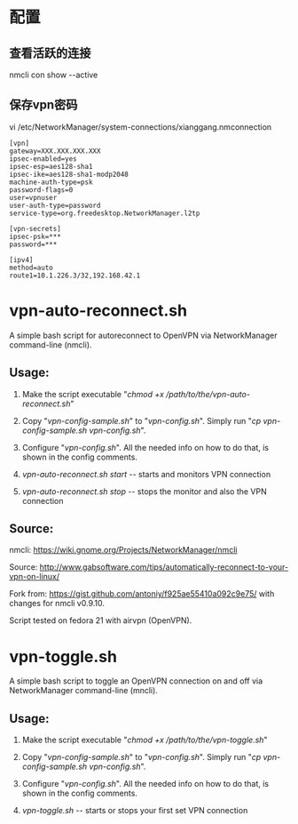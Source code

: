 # 配置
## 查看活跃的连接
nmcli con show --active
## 保存vpn密码
vi /etc/NetworkManager/system-connections/xianggang.nmconnection
```
[vpn]
gateway=XXX.XXX.XXX.XXX
ipsec-enabled=yes
ipsec-esp=aes128-sha1
ipsec-ike=aes128-sha1-modp2048
machine-auth-type=psk
password-flags=0
user=vpnuser
user-auth-type=password
service-type=org.freedesktop.NetworkManager.l2tp

[vpn-secrets]
ipsec-psk=***
password=***

[ipv4]
method=auto
route1=10.1.226.3/32,192.168.42.1
```
# vpn-auto-reconnect.sh

A simple bash script for autoreconnect to OpenVPN via NetworkManager command-line (nmcli).

## Usage:

1. Make the script executable "_chmod +x /path/to/the/vpn-auto-reconnect.sh_"

2. Copy "_vpn-config-sample.sh_" to "_vpn-config.sh_". Simply run "_cp vpn-config-sample.sh vpn-config.sh_".

3. Configure "_vpn-config.sh_". All the needed info on how to do that, is shown in the config comments.

4. _vpn-auto-reconnect.sh start_ -- starts and monitors VPN connection

5. _vpn-auto-reconnect.sh stop_ -- stops the monitor and also the VPN connection

## Source:

nmcli: https://wiki.gnome.org/Projects/NetworkManager/nmcli

Source: http://www.gabsoftware.com/tips/automatically-reconnect-to-your-vpn-on-linux/

Fork from: https://gist.github.com/antoniy/f925ae55410a092c9e75/ with changes for nmcli v0.9.10.

Script tested on fedora 21 with airvpn (OpenVPN).

# vpn-toggle.sh

A simple bash script to toggle an OpenVPN connection on and off via NetworkManager command-line (mncli).

## Usage:

1. Make the script executable "_chmod +x /path/to/the/vpn-toggle.sh_"

2. Copy "_vpn-config-sample.sh_" to "_vpn-config.sh_". Simply run "_cp vpn-config-sample.sh vpn-config.sh_".

3. Configure "_vpn-config.sh_". All the needed info on how to do that, is shown in the config comments.

4. _vpn-toggle.sh_ -- starts or stops your first set VPN connection

